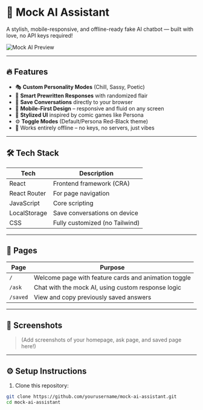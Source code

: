# 🤖 Mock AI Assistant

A stylish, mobile-responsive, and offline-ready fake AI chatbot — built with love, no API keys required!

![Mock AI Preview](./preview.png) <!-- Optional preview image -->

---

## 🔥 Features

- 🎭 **Custom Personality Modes** (Chill, Sassy, Poetic)
- 💬 **Smart Prewritten Responses** with randomized flair
- 💾 **Save Conversations** directly to your browser
- 📱 **Mobile-First Design** – responsive and fluid on any screen
- 🎨 **Stylized UI** inspired by comic games like Persona
- ⚙️ **Toggle Modes** (Default/Persona Red-Black theme)
- 🧠 Works entirely offline – no keys, no servers, just vibes

---

## 🛠️ Tech Stack

| Tech        | Description                        |
|-------------|------------------------------------|
| React       | Frontend framework (CRA)           |
| React Router| For page navigation                |
| JavaScript  | Core scripting                     |
| LocalStorage| Save conversations on device       |
| CSS         | Fully customized (no Tailwind)     |

---

## 🚀 Pages

| Page      | Purpose                                                 |
|-----------|---------------------------------------------------------|
| `/`       | Welcome page with feature cards and animation toggle    |
| `/ask`    | Chat with the mock AI, using custom response logic      |
| `/saved`  | View and copy previously saved answers                  |

---

## 📸 Screenshots

> (Add screenshots of your homepage, ask page, and saved page here!)

---

## ⚙️ Setup Instructions

1. Clone this repository:

```bash
git clone https://github.com/yourusername/mock-ai-assistant.git
cd mock-ai-assistant
